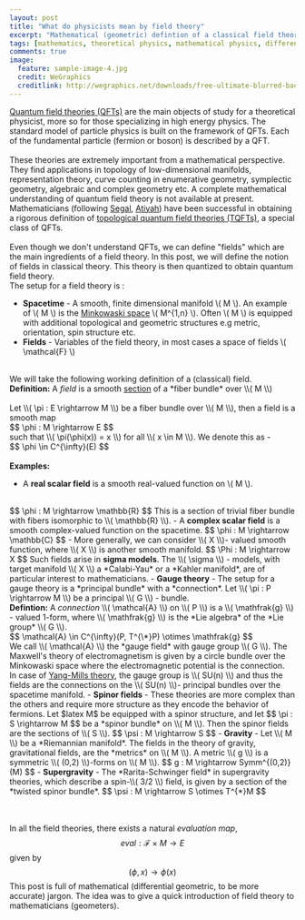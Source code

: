 ```yaml
---
layout: post
title: "What do physicists mean by field theory"
excerpt: "Mathematical (geometric) defintion of a classical field theory"
tags: [mathematics, theoretical physics, mathematical physics, differential geometry]
comments: true
image:
  feature: sample-image-4.jpg
  credit: WeGraphics
  creditlink: http://wegraphics.net/downloads/free-ultimate-blurred-background-pack/
---
```

<a href="http://en.wikipedia.org/wiki/Quantum_field_theory">Quantum field theories (QFTs)</a> are the main objects of study for a theoretical physicist, more so for those specializing in high energy physics. The standard model of particle physics is built on the framework of QFTs. Each of the fundamental particle (fermion or boson) is described by a QFT.
<br><br>
These theories are extremely important from a mathematical perspective. They find applications in topology of low-dimensional manifolds, representation theory, curve counting in enumerative geometry, symplectic geometry, algebraic and complex geometry etc. A complete mathematical understanding of quantum field theory is not available at present. Mathematicians (following <a href="http://www.math.upenn.edu/~blockj/scfts/segal.pdf">Segal</a>, <a href="http://www.numdam.org/item?id=PMIHES_1988__68__175_0">Atiyah</a>) have been successful in obtaining a rigorous definition of <a href="http://ncatlab.org/nlab/show/topological+quantum+field+theory">topological quantum field theories (TQFTs)</a>, a special class of QFTs.
<br><br>
Even though we don't understand QFTs, we can define "fields" which are the main ingredients of a field theory. In this post, we will define the notion of fields in classical theory. This theory is then quantized to obtain quantum field theory.
<br>
The setup for a field theory is :

- **Spacetime** - A smooth, finite dimensional manifold \\( M \\). 
An example of \\( M \\) is the <a href="http://en.wikipedia.org/wiki/Minkowski_space">Minkowaski space</a> \\( M^{1,n} \\). Often \\( M \\) is equipped with additional topological and geometric structures e.g metric, orientation, spin structure etc.
- <strong>Fields</strong> - Variables of the field theory, in most cases a space of fields \\( \mathcal{F} \\)

<br>
We will take the following working definition of a (classical) field.
<br>
<strong>Definition:</strong> A <em>field</em> is a smooth <a href="http://en.wikipedia.org/wiki/Section_%28fiber_bundle%29">section</a> of a *fiber bundle* over \\( M \\)
<br><br>
Let \\( \pi : E \rightarrow M \\) be a fiber bundle over \\( M \\), then a field is a smooth map
<br>
$$ \phi : M \rightarrow E $$
<br>
such that \\( \pi(\phi(x)) = x \\) for all \\( x \in M \\). We denote this as -
<br>
$$ \phi \in C^{\infty}(E) $$
<br><br>
<strong>Examples:</strong>

- A <strong>real scalar field</strong> is a smooth real-valued function on \\( M \\).
<br>
$$ \phi : M \rightarrow \mathbb{R} $$
This is a section of trivial fiber bundle with fibers isomorphic to \\( \mathbb{R} \\).
- A <strong>complex scalar field</strong> is a smooth complex-valued function on the spacetime.
$$ \phi : M \rightarrow \mathbb{C} $$
- More generally, we can consider \\( X \\)- valued smooth function, where \\( X \\) is another smooth manifold.
$$ \Phi : M \rightarrow X $$
Such fields arise in <strong>sigma models</strong>. The \\( \sigma \\) - models, with target manifold \\( X \\) a *Calabi-Yau* or a *Kahler manifold*, are of particular interest to mathematicians.
- <strong>Gauge theory</strong> - The setup for a gauge theory is a *principal bundle* with a *connection*.
Let \\( \pi : P \rightarrow M \\) be a principal \\( G \\) - bundle.

<br>
<strong>Defintion:</strong> A <em>connection</em> \\( \mathcal{A} \\) on \\( P \\) is a \\( \mathfrak{g} \\) - valued 1-form, where \\( \mathfrak{g} \\) is the *Lie algebra* of the *Lie group* \\( G \\).
<br>
$$ \mathcal{A} \in C^{\infty}(P, T^{\*}P) \otimes \mathfrak{g} $$
<br>
We call \\( \mathcal{A} \\) the *gauge field* with gauge group \\( G \\). The Maxwell's theory of electromagnetism is given by a circle bundle over the Minkowaski space where the electromagnetic potential is the connection.
<br>
In case of <a href="http://en.wikipedia.org/wiki/Yang%E2%80%93Mills_theory">Yang-Mills theory</a>, the gauge group is \\( SU(n) \\) and thus the fields are the connections on the \\( SU(n) \\)- principal bundles over the spacetime manifold.
- <strong>Spinor fields</strong> - These theories are more complex than the others and require more structure as they encode the behavior of fermions. Let $latex M$ be equipped with a spinor structure, and let
$$ \pi : S \rightarrow M $$
be a *spinor bundle* on \\( M \\). Then the spinor fields are the sections of \\( S \\).
$$ \psi : M \rightarrow S $$
- <strong>Gravity</strong> - Let \\( M \\) be a *Riemannian manifold*. The fields in the theory of gravity, gravitational fields, are the *metrics* on \\( M \\). A metric \\( g \\) is a symmetric \\( (0,2) \\)-forms on \\( M \\).
$$ g : M \rightarrow Symm^{(0,2)}(M) $$
- <strong>Supergravity</strong> - The *Rarita-Schwinger field* in supergravity theories, which describe a spin-\\( 3/2 \\) field, is given by a section of the *twisted spinor bundle*.
$$  \psi : M \rightarrow S \otimes T^{*}M $$

<br><br>
In all the field theories, there exists a natural *evaluation map*,
<br>
$$ eval : \mathcal{F} \times M \rightarrow E $$
given by
<br>
$$  (\phi, x) \rightarrow \phi(x) $$
This post is full of mathematical (differential geometric, to be more accurate) jargon. The idea was to give a quick introduction of field theory to mathematicians (geometers). 